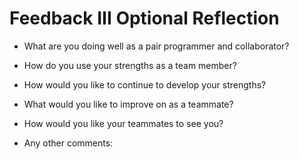 # Feedback III Optional Reflection

* What are you doing well as a pair programmer and collaborator?

* How do you use your strengths as a team member?

* How would you like to continue to develop your strengths?

* What would you like to improve on as a teammate?

* How would you like your teammates to see you?

* Any other comments:
